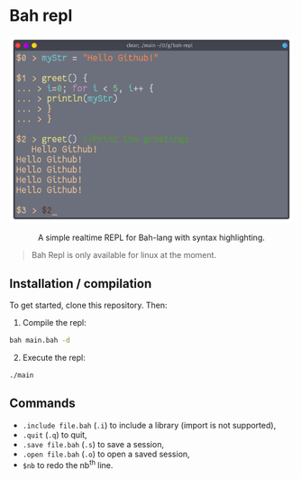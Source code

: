 # Bah repl

<center>
<img src="./assets/screenshot.png">
<p>
A simple realtime REPL for Bah-lang with syntax highlighting.
</p>
</center>

> Bah Repl is only available for linux at the moment.

## Installation / compilation
To get started, clone this repository. Then:

1. Compile the repl:
```bash
bah main.bah -d
```

2. Execute the repl:
```bash
./main
```

## Commands
- `.include file.bah` (`.i`) to include a library (import is not supported),
- `.quit` (`.q`) to quit,
- `.save file.bah` (`.s`) to save a session,
- `.open file.bah` (`.o`) to open a saved session,
- `$nb` to redo the nb<sup>th</sup> line.